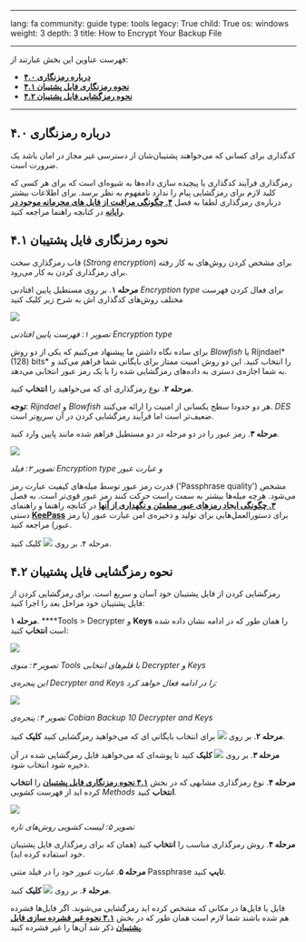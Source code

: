 

---

lang: fa
community: guide
type: tools
legacy: True
child: True
os: windows
weight: 3
depth: 3
title: How to Encrypt Your Backup File

---

فهرست عناوین این بخش عبارتند از:

- [**۴.۰ درباره رمزنگاری**](#4.0)
- [**۴.۱ نحوه رمزنگاری فایل پشتیبان**](#4.1)
- [**۴.۲ نحوه رمزگشایی فایل پشتیبان**](#4.2)

-------

<a name="4.0"></a>
## ۴.۰ درباره رمزنگاری ##

کدگذاری برای کسانی که می‌خواهند پشتیبان‌شان از دسترسی غیر مجاز در امان باشد یک ضرورت است.

رمزگذاری فرآیند کدگذاری یا پیچیده سازی داده‌ها به شیوه‌ای است که برای هر کسی که کلید لازم برای رمزگشایی پیام را ندارد نامفهوم به نظر برسد. برای اطلاعات بیشتر درباره‌ی رمزگذاری لطفا به فصل [**۴. چگونگی مراقبت از فایل های محرمانه موجود در رایانه**](http://securityinabox.org/chapter-4) در کتابچه راهنما مراجعه کنید.



<a name="4.1"></a>
## ۴.۱ نحوه رمزنگاری فایل پشتیبان ##

قاب رمزگذاری سخت (*Strong encryption*) برای مشخص کردن روش‌های به کار رفته برای رمزگذاری کردن به کار می‌رود.

**مرحله ۱**. بر روی مستطیل پایین افتادنی *Encryption type* برای فعال کردن فهرست مختلف روش‌های کدگذاری اش به شرح زیر کلیک کنید

![](/sbox/screen/cobian-en/30.png)

*تصویر ۱: فهرست پایین افتادنی Encryption type*

برای ساده نگاه داشتن ما پیشنهاد می‌کنیم که یکی از دو روش *Blowfish*  یا Rijndael* (128) bits* را انتخاب کنید. این دو روش امنیت ممتاز برای بایگانی شما فراهم می‌کند و به شما اجازه‌ی دستری به داده‌های رمزگشایی شده را با یک رمز عبور انتخابی می‌دهد.

**مرحله ۲**. نوع رمزگذاری ای که می‌خواهید را **انتخاب** کنید.

**توجه**: *Rijndael*  و *Blowfish*  هر دو حدودا سطح یکسانی از امنیت را ارائه می‌کنند. *DES*  ضعیف‌تر است اما فرآیند رمزگشایی کردن در آن سریع‌تر است.

**مرحله ۳**. رمز عبور را در دو مرحله در دو مستطیل فراهم شده مانند پایین وارد کنید.

![](/sbox/screen/cobian-en/31.png)

*تصویر ۲: فیلد Encryption type  و عبارت عبور*


قدرت رمز عبور توسط میله‌های کیفیت عبارت رمز ('Passphrase quality') مشخص می‌شود. هرچه میله‌ها بيشتر به سمت راست حرکت کنند رمز عبور قوی‌تر است. به فصل [**۳. چگونگی ایجاد رمزهای عبور مطمئن و نگهداری از آنها**](/chapter-3) در کتابچه راهنما و راهنمای دستی  [**KeePass**](/en/keepass_main) برای دستورالعمل‌هایی برای تولید و ذخیره‌ی امن عبارت عبور (یا رمز عبور) مراجعه کنید.

مرحله ۴. بر روی ![](/sbox/screen/cobian-en/13.png) کلیک کنید.


<a name="4.2"></a>
## ۴.۲ نحوه رمزگشایی فایل پشتیبان ##

رمزگشایی کردن از فایل پشتیبان خود آسان و سریع است. برای رمزگشایی کردن از فایل پشتیبان خود مراحل بعد را اجرا کنید:

**مرحله ۱**. ****Tools > Decrypter  و **Keys** را همان طور که در ادامه نشان داده شده است **انتخاب** کنید:

![](/sbox/screen/cobian-en/32.png)

*تصویر ۳: منوی Tools با قلم‌های انتخابی Decrypter و Keys*


*این پنجره‌ی Decrypter and Keys را در ادامه فعال خواهد کرد:*

![](/sbox/screen/cobian-en/33.png)

*تصویر ۴: پنجره‌ی Cobian Backup 10 Decrypter and Keys*

**مرحله ۲**. بر روی ![](/sbox/screen/cobian-en/34.png) برای انتخاب بایگانی ای که می‌خواهید رمزگشایی کنید **کلیک** کنید.

**مرحله ۳**. بر روی ![](/sbox/screen/cobian-en/35.png) **کلیک** کنید تا پوشه‌ای که می‌خواهید فایل رمزگشایی شده در آن ذخیره شود انتخاب شود.

**مرحله ۴**. نوع رمزگذاری مشابهی که در بخش [**۴.۱ نحوه رمزنگاری فایل پشتیبان**]() را **انتخاب** کرده اید از فهرست کشویی *Methods* **انتخاب** کنید.

![](/sbox/screen/cobian-en/36.png)

*تصویر ۵: لیست کشویی روش‌های تازه*

**مرحله ۴**. روش رمزگذاری مناسب را **انتخاب** کنید (همان که برای رمزگذاری فایل پشتیبان خود استفاده کرده اید).

**مرحله ۵**. *عبارت عبور* خود را در فیلد متنی Passphrase  **تایپ** کنید.

**مرحله ۶**. بر روی ![](/sbox/screen/cobian-en/37.png) **کلیک** کنید.

فایل یا فایل‌ها در مکانی که مشخص کرده اید رمزگشایی می‌شوند. اگر فایل‌ها فشرده هم شده باشند شما لازم است همان طور که در بخش [**۳.۱ نحوه غیر فشرده سازی فایل پشتیبان**]() ذکر شد آن‌ها را غیر فشرده کنید.

